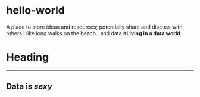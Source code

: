 # hello-world
A place to store ideas and resources; potentially share and discuss with others
I like long walks on the beach...and data
#**Living in a data world**
# Heading
---
## Data is *sexy*
